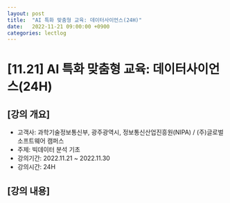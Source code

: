 ```yaml
---
layout: post
title:  "AI 특화 맞춤형 교육: 데이터사이언스(24H)"
date:   2022-11-21 09:00:00 +0900
categories: lectlog
---
```


# [11.21] AI 특화 맞춤형 교육: 데이터사이언스(24H)

## [강의 개요]

* 고객사: 과학기술정보통신부, 광주광역시, 정보통신산업진흥원(NIPA) / (주)글로벌 소프트웨어 캠퍼스
* 주제: 빅데이터 분석 기초
* 강의기간: 2022.11.21 ~ 2022.11.30
* 강의시간: 24H

## [강의 내용]

